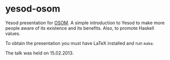yesod-osom
==========

Yesod presentation for [OSOM][osom]. A simple introduction to Yesod to make
more people aware of its existence and its benefits. Also, to promote Haskell
values.

To obtain the presentation you must have LaTeX installed and run `make`.

The talk was held on 15.02.2013.

[osom]: http://osom.ro/ "OSOM"
